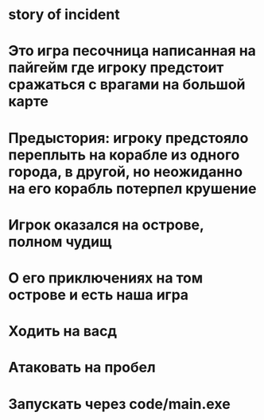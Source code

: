 # story of incident
# Это игра песочница написанная на пайгейм где игроку предстоит сражаться с врагами на большой карте
# Предыстория: игроку предстояло переплыть на корабле из одного города, в другой, но неожиданно на его корабль потерпел крушение
# Игрок оказался на острове, полном чудищ
# О его приключениях на том острове и есть наша игра
# Ходить на васд
# Атаковать на пробел
# Запускать через code/main.exe

